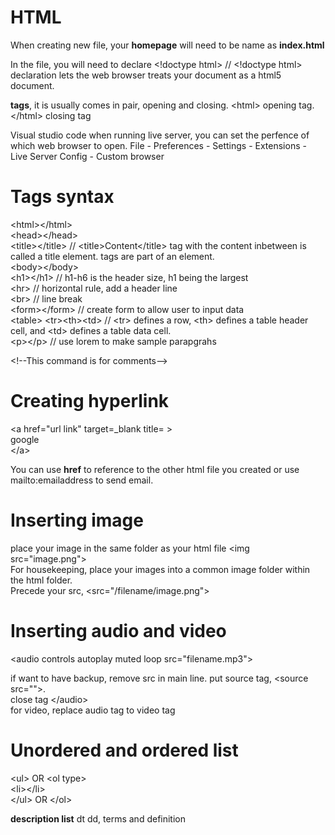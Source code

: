 # HTML

When creating new file, your **homepage** will need to be name as **index.html**

In the file, you will need to declare &lt;!doctype html&gt; //  &lt;!doctype html&gt; declaration lets the web browser treats your document as a html5 document.

**tags**, it is usually comes in pair, opening and closing. &lt;html&gt; opening tag. &lt;/html&gt; closing tag

Visual studio code
when running live server, you can set the perfence of which web browser to open. File - Preferences - Settings - Extensions - Live Server Config - Custom browser

# Tags syntax
&lt;html&gt;&lt;/html&gt;<br>
&lt;head&gt;&lt;/head&gt;<br>
&lt;title&gt;&lt;/title&gt; // &lt;title&gt;Content&lt;/title&gt; tag with the content inbetween is called a title element. tags are part of an element.<br>
&lt;body&gt;&lt;/body&gt;<br>
&lt;h1&gt;&lt;/h1&gt; // h1-h6 is the header size, h1 being the largest<br>
&lt;hr&gt; // horizontal rule, add a header line<br>
&lt;br&gt; // line break<br>
&lt;form&gt;&lt;/form&gt; // create form to allow user to input data<br>
&lt;table&gt; &lt;tr&gt;&lt;th&gt;&lt;td&gt; // &lt;tr&gt; defines a row, &lt;th&gt; defines a table header cell, and &lt;td&gt; defines a table data cell.<br>
&lt;p&gt;&lt;/p&gt; // use lorem to make sample parapgrahs

&lt;!--This command is for comments--&gt;

# Creating hyperlink
&lt;a href="url link" target=_blank title= &gt;<br>
google<br>
&lt;/a&gt;

You can use **href** to reference to the other html file you created or use mailto:emailaddress to send email.

# Inserting image
place your image in the same folder as your html file
&lt;img src="image.png"&gt; <br>
For housekeeping, place your images into a common image folder within the html folder. <br>
Precede your src, &lt;src="/filename/image.png"&gt; <br>

# Inserting audio and video
&lt;audio controls autoplay muted loop src="filename.mp3"&gt;

if want to have backup, remove src in main line. put source tag, &lt;source src=""&gt;.<br> close tag &lt;/audio&gt;<br>
for video, replace audio tag to video tag

# Unordered and ordered list
&lt;ul&gt; OR &lt;ol type&gt;<br>
&lt;li&gt;&lt;/li&gt;<br>
&lt;/ul&gt; OR &lt;/ol&gt;<br>

**description list** dt dd, terms and definition








